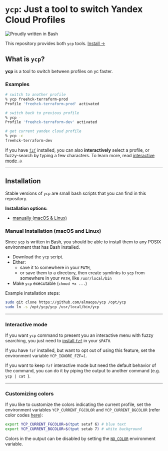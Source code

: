 # `ycp`: Just a tool to switch Yandex Cloud Profiles

![Proudly written in Bash](https://img.shields.io/badge/written%20in-bash-ff69b4.svg)

This repository provides both `ycp` tools.
[Install &rarr;](#installation)

## What is `ycp`?

**ycp** is a tool to switch between profiles on yc faster.<br/>

### Examples

```sh
# switch to another profile
% ycp freehck-terraform-prod
Profile 'freehck-terraform-prod' activated

# switch back to previous profile
% ycp -
Profile 'freehck-terraform-dev' activated

# get current yandex cloud profile
% ycp -c
freehck-terraform-dev
```

If you have [`fzf`](https://github.com/junegunn/fzf) installed, you can also
**interactively** select a profile, or fuzzy-search by typing a few
characters. To learn more, read [interactive mode &rarr;](#interactive-mode)

-----

## Installation

Stable versions of `ycp` are small bash scripts that you can find in this repository.

**Installation options:**

- [manually (macOS & Linux)](#manual-installation-macos-and-linux)

### Manual Installation (macOS and Linux)

Since `ycp` is written in Bash, you should be able to install them to any POSIX
environment that has Bash installed.

- Download the `ycp` script.
- Either:
  - save it to somewhere in your `PATH`,
  - or save them to a directory, then create symlinks to `ycp` from
    somewhere in your `PATH`, like `/usr/local/bin`
- Make `ycp` executable (`chmod +x ...`)

Example installation steps:

``` bash
sudo git clone https://github.com/almaops/ycp /opt/ycp
sudo ln -s /opt/ycp/ycp /usr/local/bin/ycp
```

-----

### Interactive mode

If you want `ycp` command to present you an interactive menu with fuzzy searching,
you just need to [install `fzf`](https://github.com/junegunn/fzf) in your `$PATH`.

If you have `fzf` installed, but want to opt out of using this feature, set the
environment variable `YCP_IGNORE_FZF=1`.

If you want to keep `fzf` interactive mode but need the default behavior of the
command, you can do it by piping the output to another command (e.g. `ycp |
cat `).

-----

### Customizing colors

If you like to customize the colors indicating the current profile,
set the environment variables `YCP_CURRENT_FGCOLOR` and 
`YCP_CURRENT_BGCOLOR` (refer color codes
[here](https://linux.101hacks.com/ps1-examples/prompt-color-using-tput/)):

```sh
export YCP_CURRENT_FGCOLOR=$(tput setaf 6) # blue text
export YCP_CURRENT_BGCOLOR=$(tput setab 7) # white background
```

Colors in the output can be disabled by setting the
[`NO_COLOR`](https://no-color.org/) environment variable.
